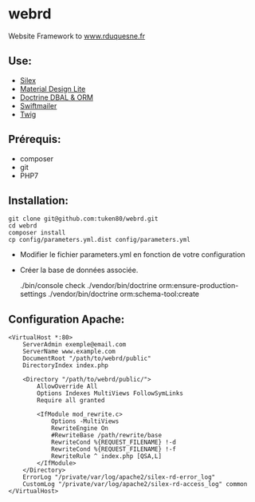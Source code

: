 # webrd

Website Framework to www.rduquesne.fr

## Use:

* [Silex](http://silex.sensiolabs.org/)
* [Material Design Lite](https://getmdl.io/)
* [Doctrine DBAL & ORM](http://www.doctrine-project.org/)
* [Swiftmailer](http://swiftmailer.org/)
* [Twig](http://twig.sensiolabs.org/)

## Prérequis:

* composer
* git
* PHP7

## Installation:

    git clone git@github.com:tuken80/webrd.git
    cd webrd
    composer install
    cp config/parameters.yml.dist config/parameters.yml

* Modifier le fichier parameters.yml en fonction de votre configuration
* Créer la base de données associée.

    ./bin/console check
    ./vendor/bin/doctrine orm:ensure-production-settings
    ./vendor/bin/doctrine orm:schema-tool:create

## Configuration Apache:

    <VirtualHost *:80>
        ServerAdmin exemple@email.com
        ServerName www.example.com
        DocumentRoot "/path/to/webrd/public"
        DirectoryIndex index.php

        <Directory "/path/to/webrd/public/">
            AllowOverride All
            Options Indexes MultiViews FollowSymLinks
            Require all granted

            <IfModule mod_rewrite.c>
                Options -MultiViews
                RewriteEngine On
                #RewriteBase /path/rewrite/base
                RewriteCond %{REQUEST_FILENAME} !-d
                RewriteCond %{REQUEST_FILENAME} !-f
                RewriteRule ^ index.php [QSA,L]
            </IfModule>
        </Directory>
        ErrorLog "/private/var/log/apache2/silex-rd-error_log"
        CustomLog "/private/var/log/apache2/silex-rd-access_log" common
    </VirtualHost>